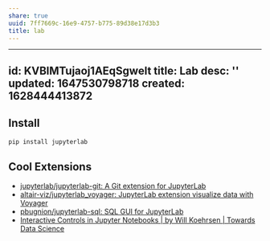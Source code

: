 ```yaml
---
share: true
uuid: 7ff7669c-16e9-4757-b775-89d38e17d3b3
title: lab
---
```

---
id: KVBlMTujaoj1AEqSgwelt
title: Lab
desc: ''
updated: 1647530798718
created: 1628444413872
---
## Install

``` bash
pip install jupyterlab
```
## Cool Extensions

* [jupyterlab/jupyterlab-git: A Git extension for JupyterLab](https://github.com/jupyterlab/jupyterlab-git)
* [altair-viz/jupyterlab\_voyager: JupyterLab extension visualize data with Voyager](https://github.com/altair-viz/jupyterlab_voyager)
* [pbugnion/jupyterlab-sql: SQL GUI for JupyterLab](https://github.com/pbugnion/jupyterlab-sql)
* [Interactive Controls in Jupyter Notebooks | by Will Koehrsen | Towards Data Science](https://towardsdatascience.com/interactive-controls-for-jupyter-notebooks-f5c94829aee6)
